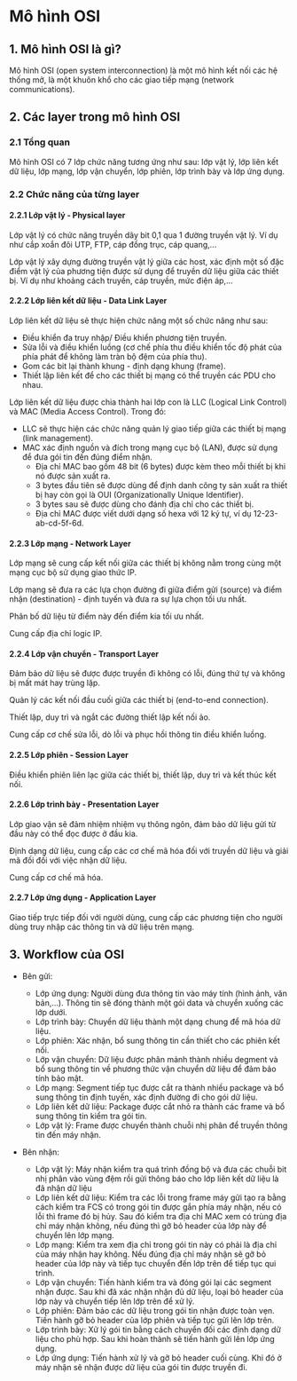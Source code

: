 # Mô hình OSI
## 1. Mô hình OSI là gì?
Mô hình OSI (open system interconnection) là một mô hình kết nối các hệ thống mở, là một khuôn khổ cho các giao tiếp mạng (network communications).

## 2. Các layer trong mô hình OSI
### 2.1 Tổng quan
Mô hình OSI có 7 lớp chức năng tương ứng như sau: lớp vật lý, lớp liên kết dữ liệu, lớp mạng, lớp vận chuyển, lớp phiên, lớp trình bày và lớp ứng dụng. 
### 2.2 Chức năng của từng layer 
#### 2.2.1 Lớp vật lý - Physical layer
Lớp vật lý có chức năng truyền dãy bit 0,1 qua 1 đường truyền vật lý. Ví dụ như cắp xoắn đôi UTP, FTP, cáp đồng trục, cáp quang,...

Lớp vật lý xây dựng đường truyền vật lý giữa các host, xác định một số đặc điểm vật lý của phương tiện được sử dụng để truyền dữ liệu giữa các thiết bị. Ví dụ như khoảng cách truyền, cáp truyền, mức điện áp,...
#### 2.2.2 Lớp liên kết dữ liệu - Data Link Layer

Lớp liên kết dữ liệu sẽ thực hiện chức năng một số chức năng như sau:
  - Điều khiển đa truy nhập/ Điều khiển phương tiện truyền.
  - Sửa lỗi và điều khiển luồng (cơ chế phía thu điều khiển tốc độ phát của phía phát để không làm tràn bộ đệm của phía thu).
  - Gom các bit lại thành khung - định dạng khung (frame).
  - Thiết lập liên kết để cho các thiết bị mạng có thể truyền các PDU cho nhau.

Lớp liên kết dữ liệu được chia thành hai lớp con là LLC (Logical Link Control) và MAC (Media Access Control). Trong đó:
   - LLC sẽ thực hiện các chức năng quản lý giao tiếp giữa các thiết bị mạng (link management).
   - MAC xác định nguồn và đích trong mạng cục bộ (LAN), được sử dụng để đưa gói tin đến đúng điểm nhận.
      - Địa chỉ MAC bao gồm 48 bit (6 bytes) được kèm theo mỗi thiết bị khi nó được sản xuất ra.
      - 3 bytes đầu tiên sẽ được dùng để định danh công ty sản xuất ra thiết bị hay còn gọi là OUI (Organizationally Unique Identifier).
      - 3 bytes sau sẽ được dùng cho đánh địa chỉ cho các thiết bị.
      - Địa chỉ MAC được viết dưới dạng số hexa với 12 ký tự, ví dụ 12-23-ab-cd-5f-6d.

#### 2.2.3 Lớp mạng - Network Layer 

Lớp mạng sẽ cung cấp kết nối giữa các thiết bị không nằm trong cùng một mạng cục bộ sử dụng giao thức IP.

Lớp mạng sẽ đưa ra các lựa chọn đường đi giữa điểm gửi (source) và điểm nhận (destination) - định tuyến và đưa ra sự lựa chọn tối ưu nhất.

Phân bố dữ liệu từ điểm này đến điểm kia tối ưu nhất.

Cung cấp địa chỉ logic IP.

#### 2.2.4 Lớp vận chuyển - Transport Layer

Đảm bảo dữ liệu sẽ được được truyền đi không có lỗi, đúng thứ tự và không bị mất mát hay trùng lặp.

Quản lý các kết nối đầu cuối giữa các thiết bị (end-to-end connection).

Thiết lập, duy trì và ngắt các đường thiết lập kết nối ảo.

Cung cấp cơ chế sửa lỗi, dò lỗi và phục hồi thông tin điều khiển luồng.

#### 2.2.5 Lớp phiên - Session Layer

Điều khiển phiên liên lạc giữa các thiết bị, thiết lập, duy trì và kết thúc kết nối.

#### 2.2.6 Lớp trình bày - Presentation Layer

Lớp giao vận sẽ đảm nhiệm nhiệm vụ thông ngôn, đảm bảo dữ liệu gửi từ đầu này có thể đọc được ở đầu kia.

Định dạng dữ liệu, cung cấp các cơ chế mã hóa đối với truyền dữ liệu và giải mã đối đối với việc nhận dữ liệu.

Cung cấp cơ chế mã hóa.

#### 2.2.7 Lớp ứng dụng - Application Layer

Giao tiếp trực tiếp đối với người dùng, cung cấp các phương tiện cho người dùng truy nhập các thông tin và dữ liệu trên mạng.

## 3. Workflow của OSI

- Bên gửi:

   - Lớp ứng dụng: Người dùng đưa thông tin vào máy tính (hình ảnh, văn bản,...). Thông tin sẽ đóng thành một gói data và chuyển xuống các lớp dưới.
   - Lớp trình bày: Chuyển dữ liệu thành một dạng chung để mã hóa dữ liệu.
   - Lớp phiên: Xác nhận, bổ sung thông tin cần thiết cho các phiên kết nối.
   - Lớp vận chuyển: Dữ liệu được phân mảnh thành nhiều degment và bổ sung thông tin về phương thức vận chuyển dữ liệu để đảm bảo tính bảo mật.
   - Lớp mạng: Segment tiếp tục được cắt ra thành nhiều package và bổ sung thông tin định tuyến, xác định đường đi cho gói dữ liệu.
   - Lớp liên kết dữ liệu: Package được cắt nhỏ ra thành các frame và bổ sung thông tin kiểm tra gói tin.
   - Lớp vật lý: Frame được chuyển thành chuỗi nhị phân để truyền thông tin đến máy nhận.
 - Bên nhận:
   - Lớp vật lý: Máy nhận kiểm tra quá trình đồng bộ và đưa các chuỗi bit nhị phân vào vùng đệm rồi gửi thông báo cho lớp liên kết dữ liệu là đã nhận dữ liệu
   - Lớp liên kết dữ liệu: Kiểm tra các lỗi trong frame máy gửi tạo ra bằng cách kiểm tra FCS có trong gói tin được gắn phía máy nhận, nếu có lỗi thì frame đó bị hủy. Sau đó kiểm tra địa chỉ MAC xem có trùng địa chỉ máy nhận không, nếu đúng thì gỡ bỏ header của lớp này để chuyển lên lớp mạng.
   - Lớp mạng: Kiểm tra xem địa chỉ trong gói tin này có phải là địa chỉ của máy nhận hay không. Nếu đúng địa chỉ máy nhận sẽ gỡ bỏ header của lớp này và tiếp tục chuyển đến lớp trên để tiếp tục qui trình.
   - Lớp vận chuyển: Tiến hành kiểm tra và đóng gói lại các segment nhận được. Sau khi đã xác nhận nhận đủ dữ liệu, loại bỏ header của lớp này và chuyển tiếp lên lớp trên để xử lý.
   - Lớp phiên: Đảm bảo các dữ liệu trong gói tin nhận được toàn vẹn. Tiến hành gỡ bỏ header của lớp phiên và tiếp tục gửi lên lớp trên.
   - Lớp trình bày: Xử lý gói tin bằng cách chuyển đối các định dạng dữ liệu cho phù hợp. Sau khi hoàn thành sẽ tiến hành gửi lên lớp ứng dụng.
   - Lớp ứng dụng: Tiến hành xử lý và gỡ bỏ header cuối cùng. Khi đó ở máy nhận sẽ nhận được dữ liệu của gói tin được truyền đi.
